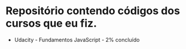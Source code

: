 # Repositório contendo códigos dos cursos que eu fiz.

* Udacity - Fundamentos JavaScript - 2% concluído